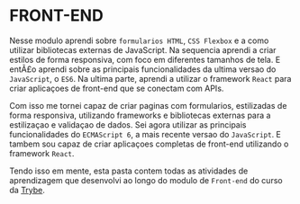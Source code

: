 # FRONT-END

Nesse modulo aprendi sobre `formularios HTML`, `CSS Flexbox` e a como utilizar bibliotecas externas de JavaScript. Na sequencia aprendi a criar estilos de forma responsiva, com foco em diferentes tamanhos de tela. E entÃ£o aprendi sobre as principais funcionalidades da ultima versao do `JavaScript`, o `ES6`. Na ultima parte, aprendi a utilizar o framework `React` para criar aplicaçoes de front-end que se conectam com APIs.

Com isso me tornei capaz de criar paginas com formularios, estilizadas de forma responsiva, utilizando frameworks e bibliotecas externas para a estilizaçao e validaçao de dados. Sei agora utilizar as principais funcionalidades do `ECMAScript 6`, a mais recente versao do `JavaScript`. E tambem sou capaz de criar aplicaçoes completas de front-end utilizando o framework `React`.

Tendo isso em mente, esta pasta contem todas as atividades de aprendizagem que desenvolvi ao longo do modulo de `Front-end` do curso da [Trybe](https://www.betrybe.com/).